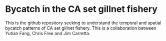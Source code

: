 # Bycatch in the CA set gillnet fishery
This is the github repository seeking to understand the temporal and spatial bycatch patterns of CA set gillnet fishery. This is a collaboration between Yutian Fang, Chris Free and Jim Carretta. 
